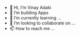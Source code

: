 - 👋 Hi, I’m Vinay Adaki
- 👀 I’m building Apps
- 🌱 I’m currently learning ...
- 💞️ I’m looking to collaborate on ...
- 📫 How to reach me ...

<!---
BITS-AdakiVinay/BITS-AdakiVinay is a ✨ special ✨ repository because its `README.md` (this file) appears on your GitHub profile.
You can click the Preview link to take a look at your changes.
--->
